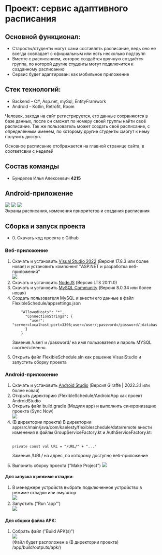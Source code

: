 <h1>Проект: сервис адаптивного расписания</h1>
<h2>Основной функционал:</h2>
<ul>
  <li>Старосты/студенты могут сами составлять расписание, ведь оно не всегда совпадает с официальным или есть несколько подгрупп</li>
  <li>Вместе с расписанием, которое создаётся вручную создаётся группа, по которой другие студенты могут подключится к созданному расписанию</li>
  <li>Сервис будет адаптирован: как мобильное приложение</li>
</ul>
<h2>Стек технологий:</h2>
<ul>
  <li>Backend – C#, Asp.net, mySql, EntityFramwork</li>
  <li>Android – Kotlin, Retrofit, Room </li>
</ul>
<p>Человек, заходя на сайт регистрируется, его данные сохраняются в базе данных, после он сможет по номеру своей группы найти своё расписание. Так же пользователь может создать своё расписание, с определённым именем, по которому другие студенты смогут к нему получить доступ.</p>
<p>Основное расписание отображается на главной странице сайта, в соответсвии с неделей</p>

<h2>Состав команды</h2>
<ul>
  <li>Бунделев Илья Алексеевич <b>4215</b></li>
</ul>

<h2>
  Android-приложение
</h2>
<img src="https://github.com/Kaelesty/alds-android-flexibleschedule/assets/74826130/cd1f46b7-6f4e-4a0d-9c02-190404a6b2d4">
<img src="https://github.com/Kaelesty/alds-android-flexibleschedule/assets/74826130/0811399a-b7b3-4d46-848e-dded5adb308b">
<img src="https://github.com/Kaelesty/alds-android-flexibleschedule/assets/74826130/5028c359-0c1e-429a-b2f3-a7d7244ac8f2">
<br> Экраны расписания, изменения приоритетов и создания расписания



<h2>Сборка и запуск проекта</h2>
<ul>
  <li>0. Скачать код проекта с Github</li>
</ul>
<h3>Веб-приложение</h3>
<ol>
  <li>
    Скачать и установить <a href="https://visualstudio.microsoft.com/ru/vs/">Visual Studio 2022</a> (Версия 17.8.3 или более новая) и установить компонент "ASP.NET и разработка веб-приложений"<br>
    <img src="https://github.com/Kaelesty/alds-android-flexibleschedule/assets/74826130/a168b4d4-f77a-490d-966e-70f4634522e5">

  </li>
  <li>
    Скачать и установить <a href="https://nodejs.org/en">NodeJS</a> (Версия LTS 20.11.0)
  </li>
  <li>
    Скачать и установить <a href="https://dev.mysql.com/downloads/">MySQL Community</a> (Версия 8.0.34 или более новая)
  </li>
  <li>
    Создать пользователя MySQL и внести его данные в файл FlexibleSchedule/appsettings.json<br>

        "AllowedHosts": "*",
          "ConnectionStrings": {
            "user": "server=localhost;port=3306;user=/user/;password=/password/;database=FlexibleSchedule",
          }
        }
Заменив /user/ и /password/ на имя пользователя и пароль MYSQL соответственно.
  </li>
  <li>
    Открыть файл FlexibleSchedule.sln как решение VisualStudio и запустить сборку проекта
  </li>
</ol>
<h3>Android-приложение</h3>
<ol>
  <li>
    Скачать и установить <a href="https://developer.android.com/studio">Android Studio</a> (Версия Giraffe | 2022.3.1 или более новая)
  </li>
  <li>
    Открыть директорию /FlexibleSchedule/AndroidApp как проект AndroidStudio
  </li>
  <li>
    Открыть файл build.gradle (Модуля app) и выполнить синхронизацию проекта (Sync Now)<br>
    <img src="https://github.com/Kaelesty/alds-android-flexibleschedule/assets/74826130/53aad504-ad17-4af5-bfd0-6fdbe804a13f">
  </li>
  <li>
    (В директории проекта) В директории app/src/main/java/com/kaelesty/flexibleschedule/data/remote внести изменения в файлы GroupServiceFactory.kt и AuthServiceFactory.kt:<br><br>
   
    private const val URL = "/URL/" + "..."


  Заменив /URL/ на адрес, по которому доступно веб-приложение
  </li>
  <li>
    Выпонить сборку проекта ("Make Project")
    <img src="https://github.com/Kaelesty/alds-android-flexibleschedule/assets/74826130/d17a550a-aeae-4a51-9d13-35c2a445ec1f">

  </li>
</ol>
<h4>Для запуска в режиме отладки:</h4>
<ol>
  <li>
      В менеджере устройств выбрать подключенное устройство в режиме отладки или эмулятор<br>
    <img src="https://github.com/Kaelesty/alds-android-flexibleschedule/assets/74826130/6c2bb661-f569-4a7f-9733-7cb33e103b1e">

  </li>
  <li>
    Запустить ("Run 'app'")<br>
    <img src="https://github.com/Kaelesty/alds-android-flexibleschedule/assets/74826130/98525f05-cc4d-4334-a8ab-a4ece86649a3">

  </li>
</ol>
<h4>Для сборки файла APK:</h4>
<ol>
  <li>
      Собрать файл ("Build APK(s)")<br>
   <img src="https://github.com/Kaelesty/alds-android-flexibleschedule/assets/74826130/e72eac8c-8b62-48c6-9873-b53db9b51201">
    <br>(Файл будет расположен в (В директории проекта) /app/build/outputs/apk/)
  </li>
</ol>


